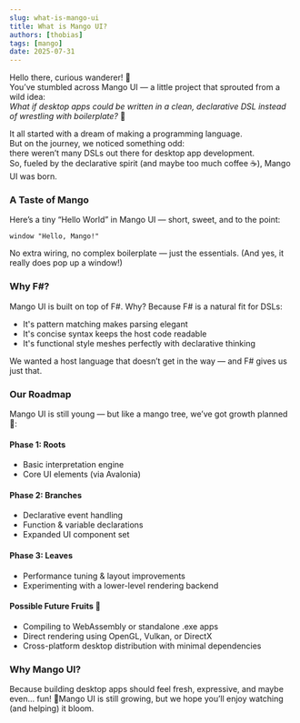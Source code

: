 ```yaml
---
slug: what-is-mango-ui
title: What is Mango UI?
authors: [thobias]
tags: [mango]
date: 2025-07-31
---
```


Hello there, curious wanderer! 👋  
You’ve stumbled across Mango UI — a little project that sprouted from a wild idea:  
*What if desktop apps could be written in a clean, declarative DSL instead of wrestling with boilerplate?* 🍋

It all started with a dream of making a programming language.  
But on the journey, we noticed something odd:  
there weren’t many DSLs out there for desktop app development.  
So, fueled by the declarative spirit (and maybe too much coffee ☕), Mango UI was born.

<!-- truncate -->

### A Taste of Mango
Here’s a tiny “Hello World” in Mango UI — short, sweet, and to the point:

```mango
window "Hello, Mango!"
```

No extra wiring, no complex boilerplate — just the essentials.
(And yes, it really does pop up a window!)

### Why F#?
Mango UI is built on top of F#.
Why? Because F# is a natural fit for DSLs:
- It's pattern matching makes parsing elegant
- It's concise syntax keeps the host code readable
- It's functional style meshes perfectly with declarative thinking

We wanted a host language that doesn’t get in the way — and F# gives us just that.

### Our Roadmap
Mango UI is still young — but like a mango tree, we’ve got growth planned 🌱:

#### Phase 1: Roots
- Basic interpretation engine
- Core UI elements (via Avalonia)

#### Phase 2: Branches
- Declarative event handling
- Function & variable declarations
- Expanded UI component set

#### Phase 3: Leaves
- Performance tuning & layout improvements
- Experimenting with a lower-level rendering backend

#### Possible Future Fruits 🍊
- Compiling to WebAssembly or standalone .exe apps
- Direct rendering using OpenGL, Vulkan, or DirectX
- Cross-platform desktop distribution with minimal dependencies

### Why Mango UI?
Because building desktop apps should feel fresh, expressive, and maybe even… fun! 🍹Mango UI is still growing, but we hope you’ll enjoy watching (and helping) it bloom.